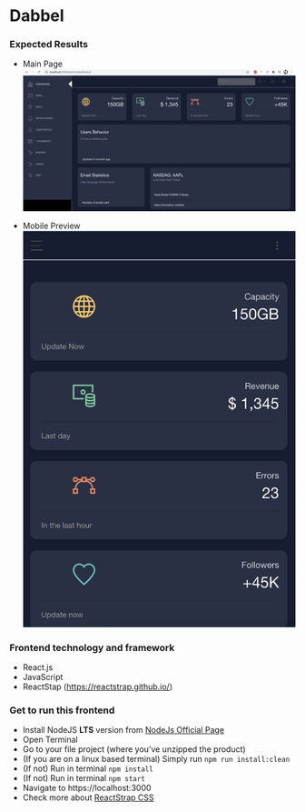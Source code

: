 # Dabbel
### Expected Results

- Main Page
  ![Test Image 1](https://raw.githubusercontent.com/ranafaheem/Dabbel/main/public/Screenshot%202021-05-16%20at%2019.27.43.png)

- Mobile Preview
  ![Test Image 3](https://raw.githubusercontent.com/ranafaheem/Dabbel/main/public/Screenshot%202021-05-16%20at%2019.27.55.png)

### Frontend technology and framework

- React.js
- JavaScript
- ReactStap (https://reactstrap.github.io/)

### Get to run this frontend

- Install NodeJS **LTS** version from <a href="https://nodejs.org/en/?ref=creativetim">NodeJs Official Page</a>
- Open Terminal
- Go to your file project (where you’ve unzipped the product)
- (If you are on a linux based terminal) Simply run `npm run install:clean`
- (If not) Run in terminal `npm install`
- (If not) Run in terminal `npm start`
- Navigate to https://localhost:3000
- Check more about [ReactStrap CSS](https://reactstrap.github.io/)
